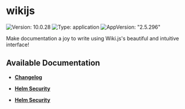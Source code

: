 # wikijs

![Version: 10.0.28](https://img.shields.io/badge/Version-10.0.28-informational?style=flat-square) ![Type: application](https://img.shields.io/badge/Type-application-informational?style=flat-square) ![AppVersion: "2.5.296"](https://img.shields.io/badge/AppVersion-"2.5.296"-informational?style=flat-square)

Make documentation a joy to write using Wiki.js's beautiful and intuitive interface!

## Available Documentation

- [**Changelog**](CHANGELOG)

- [**Helm Security**](container-security)

- [**Helm Security**](helm-security)

